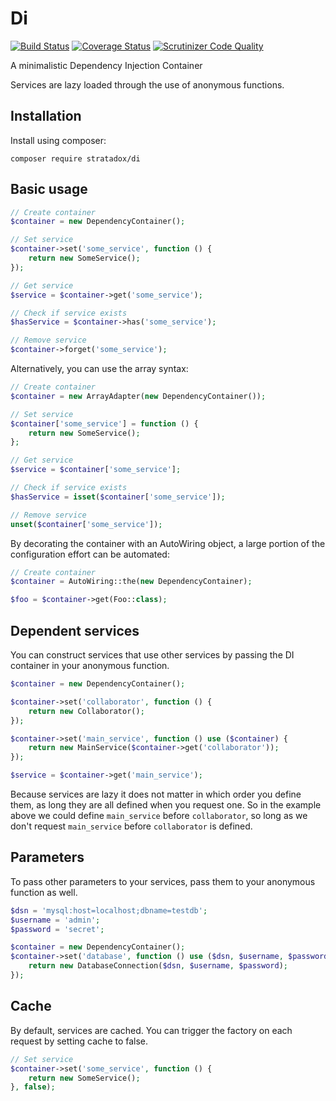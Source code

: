 # Di 

[![Build Status](https://travis-ci.org/Stratadox/Di.svg?branch=master)](https://travis-ci.org/Stratadox/Di)
[![Coverage Status](https://coveralls.io/repos/github/Stratadox/Di/badge.svg?branch=master)](https://coveralls.io/github/Stratadox/Di?branch=master)
[![Scrutinizer Code Quality](https://scrutinizer-ci.com/g/Stratadox/Di/badges/quality-score.png?b=master)](https://scrutinizer-ci.com/g/Stratadox/Di/?branch=master)

A minimalistic Dependency Injection Container

Services are lazy loaded through the use of anonymous functions.

## Installation

Install using composer:

```
composer require stratadox/di
```

## Basic usage

```php
// Create container
$container = new DependencyContainer();

// Set service
$container->set('some_service', function () {
    return new SomeService();
});

// Get service
$service = $container->get('some_service');

// Check if service exists
$hasService = $container->has('some_service');

// Remove service
$container->forget('some_service');
```

Alternatively, you can use the array syntax:

```php
// Create container
$container = new ArrayAdapter(new DependencyContainer());

// Set service
$container['some_service'] = function () {
    return new SomeService();
};

// Get service
$service = $container['some_service'];

// Check if service exists
$hasService = isset($container['some_service']);

// Remove service
unset($container['some_service']);
```

By decorating the container with an AutoWiring object, a large portion of the 
configuration effort can be automated:

```php
// Create container
$container = AutoWiring::the(new DependencyContainer);

$foo = $container->get(Foo::class);
```


## Dependent services

You can construct services that use other services by passing the DI container in your anonymous function.

```php
$container = new DependencyContainer();

$container->set('collaborator', function () {
    return new Collaborator();
});

$container->set('main_service', function () use ($container) {
    return new MainService($container->get('collaborator'));
});

$service = $container->get('main_service');
```

Because services are lazy it does not matter in which order you define them, as long they are all defined when you request one.
So in the example above we could define `main_service` before `collaborator`, so long as we don't request `main_service` before `collaborator` is defined.

## Parameters

To pass other parameters to your services, pass them to your anonymous function as well.

```php
$dsn = 'mysql:host=localhost;dbname=testdb';
$username = 'admin';
$password = 'secret';

$container = new DependencyContainer();
$container->set('database', function () use ($dsn, $username, $password) {
    return new DatabaseConnection($dsn, $username, $password);
});
```

## Cache

By default, services are cached. You can trigger the factory on each request by setting cache to false.
```php
// Set service
$container->set('some_service', function () {
    return new SomeService();
}, false);
```
